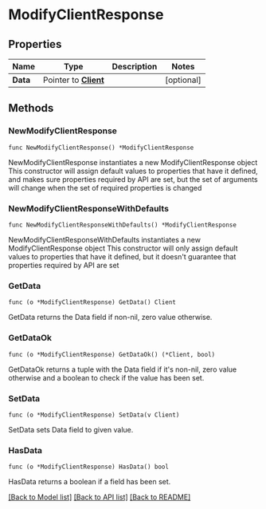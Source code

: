 # ModifyClientResponse

## Properties

Name | Type | Description | Notes
------------ | ------------- | ------------- | -------------
**Data** | Pointer to [**Client**](Client.md) |  | [optional] 

## Methods

### NewModifyClientResponse

`func NewModifyClientResponse() *ModifyClientResponse`

NewModifyClientResponse instantiates a new ModifyClientResponse object
This constructor will assign default values to properties that have it defined,
and makes sure properties required by API are set, but the set of arguments
will change when the set of required properties is changed

### NewModifyClientResponseWithDefaults

`func NewModifyClientResponseWithDefaults() *ModifyClientResponse`

NewModifyClientResponseWithDefaults instantiates a new ModifyClientResponse object
This constructor will only assign default values to properties that have it defined,
but it doesn't guarantee that properties required by API are set

### GetData

`func (o *ModifyClientResponse) GetData() Client`

GetData returns the Data field if non-nil, zero value otherwise.

### GetDataOk

`func (o *ModifyClientResponse) GetDataOk() (*Client, bool)`

GetDataOk returns a tuple with the Data field if it's non-nil, zero value otherwise
and a boolean to check if the value has been set.

### SetData

`func (o *ModifyClientResponse) SetData(v Client)`

SetData sets Data field to given value.

### HasData

`func (o *ModifyClientResponse) HasData() bool`

HasData returns a boolean if a field has been set.


[[Back to Model list]](../README.md#documentation-for-models) [[Back to API list]](../README.md#documentation-for-api-endpoints) [[Back to README]](../README.md)


